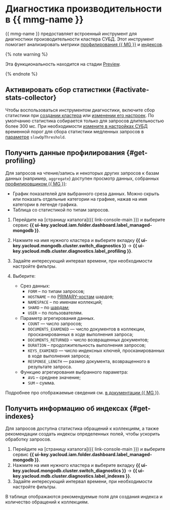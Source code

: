 # Диагностика производительности в {{ mmg-name }}

{{ mmg-name }} предоставляет встроенный инструмент для диагностики производительности кластера СУБД. Этот инструмент помогает анализировать метрики [профилирования {{ MG }}](#get-profiling) и [индексов](#get-indexes).

{% note warning %}


Эта функциональность находится на стадии [Preview](../../overview/concepts/launch-stages.md).


{% endnote %}

## Активировать сбор статистики {#activate-stats-collector}

Чтобы воспользоваться инструментом диагностики, включите сбор статистики при [создании кластера](cluster-create.md) или [изменении его настроек](update.md#change-additional-settings). По умолчанию статистика собирается только для запросов длительностью более 300 мс. При необходимости [измените в настройках СУБД](update.md#change-mongod-config) временной порог для сбора статистики медленных запросов в [параметре](../concepts/settings-list.md#setting-slow-op-threshold) `slowOpThreshold`.

## Получить данные профилирования {#get-profiling}

Для запросов на чтение/запись и некоторых других запросов к базам данных (например, `aggregate`) доступен просмотр данных, собранных [профилировщиком {{ MG }}](tools.md#explore-profiler):

- График показателей для выбранного среза данных. Можно скрыть или показать отдельные категории на графике, нажав на имя категории в легенде графика.
- Таблица со статистикой по типам запросов.

1. Перейдите на [страницу каталога]({{ link-console-main }}) и выберите сервис **{{ ui-key.yacloud.iam.folder.dashboard.label_managed-mongodb }}**.
1. Нажмите на имя нужного кластера и выберите вкладку **{{ ui-key.yacloud.mongodb.cluster.switch_diagnostics }}** → **{{ ui-key.yacloud.mdb.cluster.diagnostics.label_profiling }}**.
1. Задайте интересующий интервал времени, при необходимости настройте фильтры.
1. Выберите:

   * Срез данных:
       *  `FORM` – по типам запросов;
       *  `HOSTNAME` – по [PRIMARY-хостам](../concepts/replication.md) шардов;
       *  `NAMESPACE` – по именам коллекций;
       *  `SHARD` – по [шардам](../concepts/sharding.md);
       *  `USER` – по пользователям.
   * Параметр агрегирования данных.
       * `COUNT` — число запросов;
       * `DOCUMENTS_EXAMINED` — число документов в коллекции, просканированных в ходе выполнения запроса;
       * `DOCUMENTS_RETURNED` – число возвращенных документов;
       * `DURATION` – продолжительность выполнения запросов;
       * `KEYS_EXAMINED` — число индексных ключей, просканированных в ходе выполнения запроса;
       * `RESPONSE_LENGTH` — размер документа, возвращенного в результате запроса.
   * Функцию агрегирования выбранного параметра:
       * `AVG` – среднее значение;
       * `SUM` – сумма.
   
Подробнее про отображаемые сведения см. [в документации {{ MG }}](https://docs.mongodb.com/manual/reference/database-profiler/#output-reference).

## Получить информацию об индексах {#get-indexes}

Для запросов доступна статистика обращений к коллекциям, а также рекомендации создать индексы определенных полей, чтобы ускорить обработку запросов.

1. Перейдите на [страницу каталога]({{ link-console-main }}) и выберите сервис **{{ ui-key.yacloud.iam.folder.dashboard.label_managed-mongodb }}**.
1. Нажмите на имя нужного кластера и выберите вкладку **{{ ui-key.yacloud.mongodb.cluster.switch_diagnostics }}** → **{{ ui-key.yacloud.mdb.cluster.diagnostics.label_indexes }}**.
1. Задайте интересующий интервал времени, при необходимости настройте фильтры.

В таблице отображаются рекомендуемые поля для создания индекса и количество обращений к коллекциям.
